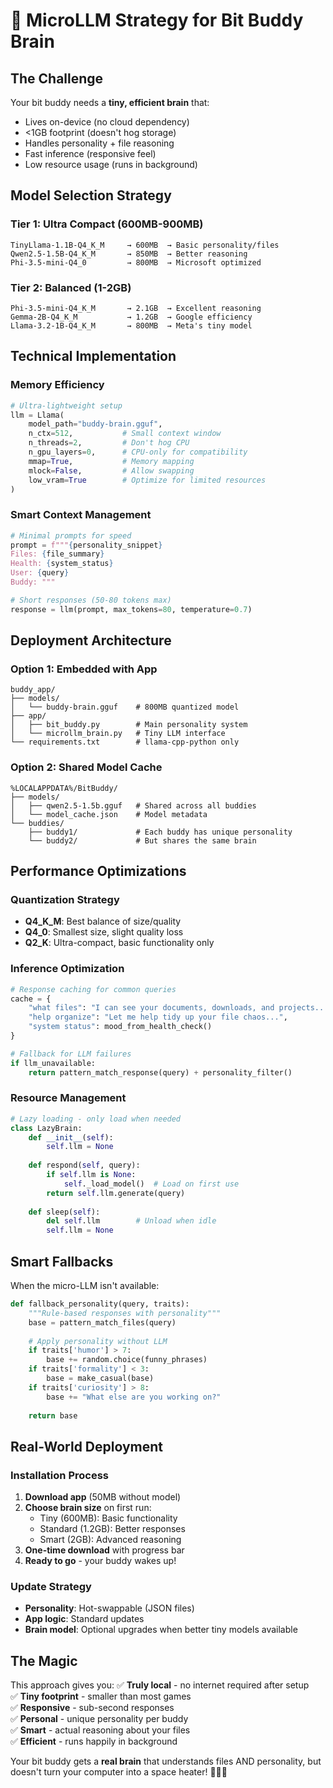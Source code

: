 # 🧠 MicroLLM Strategy for Bit Buddy Brain

## **The Challenge**
Your bit buddy needs a **tiny, efficient brain** that:
- Lives on-device (no cloud dependency)
- <1GB footprint (doesn't hog storage) 
- Handles personality + file reasoning
- Fast inference (responsive feel)
- Low resource usage (runs in background)

## **Model Selection Strategy**

### **Tier 1: Ultra Compact (600MB-900MB)**
```
TinyLlama-1.1B-Q4_K_M     → 600MB  → Basic personality/files
Qwen2.5-1.5B-Q4_K_M       → 850MB  → Better reasoning
Phi-3.5-mini-Q4_0         → 800MB  → Microsoft optimized
```

### **Tier 2: Balanced (1-2GB)**  
```
Phi-3.5-mini-Q4_K_M       → 2.1GB  → Excellent reasoning
Gemma-2B-Q4_K_M           → 1.2GB  → Google efficiency
Llama-3.2-1B-Q4_K_M       → 800MB  → Meta's tiny model
```

## **Technical Implementation**

### **Memory Efficiency**
```python
# Ultra-lightweight setup
llm = Llama(
    model_path="buddy-brain.gguf",
    n_ctx=512,           # Small context window  
    n_threads=2,         # Don't hog CPU
    n_gpu_layers=0,      # CPU-only for compatibility
    mmap=True,           # Memory mapping
    mlock=False,         # Allow swapping
    low_vram=True        # Optimize for limited resources
)
```

### **Smart Context Management**
```python
# Minimal prompts for speed
prompt = f"""{personality_snippet}
Files: {file_summary}
Health: {system_status}
User: {query}
Buddy: """

# Short responses (50-80 tokens max)
response = llm(prompt, max_tokens=80, temperature=0.7)
```

## **Deployment Architecture**

### **Option 1: Embedded with App**
```
buddy_app/
├── models/
│   └── buddy-brain.gguf    # 800MB quantized model
├── app/
│   ├── bit_buddy.py        # Main personality system
│   └── microllm_brain.py   # Tiny LLM interface
└── requirements.txt        # llama-cpp-python only
```

### **Option 2: Shared Model Cache**
```
%LOCALAPPDATA%/BitBuddy/
├── models/
│   ├── qwen2.5-1.5b.gguf   # Shared across all buddies
│   └── model_cache.json    # Model metadata
└── buddies/
    ├── buddy1/             # Each buddy has unique personality
    └── buddy2/             # But shares the same brain
```

## **Performance Optimizations**

### **Quantization Strategy**
- **Q4_K_M**: Best balance of size/quality
- **Q4_0**: Smallest size, slight quality loss
- **Q2_K**: Ultra-compact, basic functionality only

### **Inference Optimization**
```python
# Response caching for common queries  
cache = {
    "what files": "I can see your documents, downloads, and projects...",
    "help organize": "Let me help tidy up your file chaos...",
    "system status": mood_from_health_check()
}

# Fallback for LLM failures
if llm_unavailable:
    return pattern_match_response(query) + personality_filter()
```

### **Resource Management**
```python
# Lazy loading - only load when needed
class LazyBrain:
    def __init__(self):
        self.llm = None
        
    def respond(self, query):
        if self.llm is None:
            self._load_model()  # Load on first use
        return self.llm.generate(query)
        
    def sleep(self):
        del self.llm        # Unload when idle
        self.llm = None
```

## **Smart Fallbacks**

When the micro-LLM isn't available:
```python
def fallback_personality(query, traits):
    """Rule-based responses with personality"""
    base = pattern_match_files(query)
    
    # Apply personality without LLM
    if traits['humor'] > 7:
        base += random.choice(funny_phrases)
    if traits['formality'] < 3: 
        base = make_casual(base)
    if traits['curiosity'] > 8:
        base += "What else are you working on?"
        
    return base
```

## **Real-World Deployment**

### **Installation Process**
1. **Download app** (50MB without model)
2. **Choose brain size** on first run:
   - Tiny (600MB): Basic functionality  
   - Standard (1.2GB): Better responses
   - Smart (2GB): Advanced reasoning
3. **One-time download** with progress bar
4. **Ready to go** - your buddy wakes up!

### **Update Strategy**
- **Personality**: Hot-swappable (JSON files)
- **App logic**: Standard updates  
- **Brain model**: Optional upgrades when better tiny models available

## **The Magic**

This approach gives you:
✅ **Truly local** - no internet required after setup  
✅ **Tiny footprint** - smaller than most games  
✅ **Responsive** - sub-second responses  
✅ **Personal** - unique personality per buddy  
✅ **Smart** - actual reasoning about your files  
✅ **Efficient** - runs happily in background  

Your bit buddy gets a **real brain** that understands files AND personality, but doesn't turn your computer into a space heater! 🧠🤖✨
